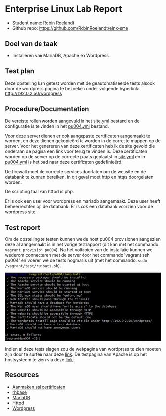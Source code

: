 # Enterprise Linux Lab Report

- Student name: Robin Roelandt
- Github repo: <https://github.com/RobinRoelandt/elnx-sme>

## Doel van de taak

- Installeren van MariaDB, Apache en Wordpress

## Test plan

Deze opstelling kan getest worden met de geautomatiseerde tests alsook door de wordpress pagina te bezoeken onder volgende hyperlink: http://192.0.2.50/wordpress

## Procedure/Documentation

De vereiste rollen worden aangevuld in het [site.yml](https://github.com/RobinRoelandt/elnx-sme/blob/master/ansible/site.yml) bestand en de configuratie is te vinden in het [pu004.yml](https://github.com/RobinRoelandt/elnx-sme/blob/master/ansible/host_vars/pu004.yml) bestand.

Voor deze server dienen er ook aangepaste certificaten aangemaakt te worden, en deze dienen gekopieërd te worden in de correcte mappen op de server. Voor het genereren van deze certificaten heb ik de site gevold die onderaan de pagina een link voor terug te vinden is. Deze certificaten worden op de server op de correcte plaats geplaatst in [site.yml](https://github.com/RobinRoelandt/elnx-sme/blob/master/ansible/site.yml) en in [pu004.yml](https://github.com/RobinRoelandt/elnx-sme/blob/master/ansible/host_vars/pu004.yml) is het pad naar deze certificaten gedefinieërd.

De firewall moet de correcte services doorlaten om de website en de databank te kunnen bereiken, in dit geval moet http en https doorgelaten worden.

De scripting taal van httpd is php.

Er is ook een user voor wordpress en mariadb aangemaakt. Deze user heeft beheerrechten op de databank. Er is ook een databank voorzien voor de wordpress site.

## Test report

Om de opstelling te testen kunnen we de host pu004 provisionen aangezien deze al aangemaakt is in het vorige testrapport (dit kan met het commando: ``vagrant provision pu004``). Na het voltooien van de installatie kunnen we wederom connecteren met de server door het commando 'vagrant ssh pu004' en voeren we de tests nogmaals uit (met het commando: ``sudo /vagrant/test/runbats.sh``).

![Succesvolle tests lamp stack](Screenshots/LAMP_stack.JPG)

Indien al deze tests slagen zou de webpagina van wordpress te zien moeten zijn door te surfen naar deze [link](http://192.0.2.50/wordpress).
De testpagina van Apache is op het hostsysteem te zien via deze [link](http://192.0.2.50).

## Resources

- [Aanmaken ssl certificaten](https://www.digitalocean.com/community/tutorials/openssl-essentials-working-with-ssl-certificates-private-keys-and-csrs)
- [rhbase](https://github.com/bertvv/ansible-role-rh-base)
- [MariaDB](https://github.com/bertvv/ansible-role-mariadb)
- [Httpd](https://github.com/bertvv/ansible-role-httpd)
- [Wordpress](https://github.com/bertvv/ansible-role-wordpress)
